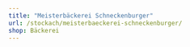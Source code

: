 ```yaml
---
title: "Meisterbäckerei Schneckenburger"
url: /stockach/meisterbaeckerei-schneckenburger/
shop: Bäckerei
---
```

